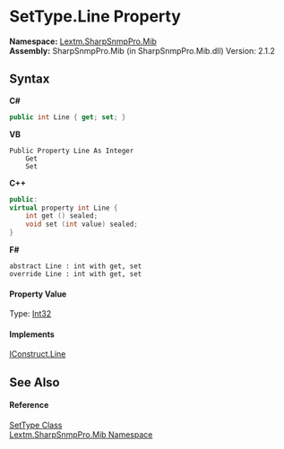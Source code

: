 # SetType.Line Property 
 

**Namespace:**&nbsp;<a href="N_Lextm_SharpSnmpPro_Mib">Lextm.SharpSnmpPro.Mib</a><br />**Assembly:**&nbsp;SharpSnmpPro.Mib (in SharpSnmpPro.Mib.dll) Version: 2.1.2

## Syntax

**C#**<br />
``` C#
public int Line { get; set; }
```

**VB**<br />
``` VB
Public Property Line As Integer
	Get
	Set
```

**C++**<br />
``` C++
public:
virtual property int Line {
	int get () sealed;
	void set (int value) sealed;
}
```

**F#**<br />
``` F#
abstract Line : int with get, set
override Line : int with get, set
```


#### Property Value
Type: <a href="https://docs.microsoft.com/dotnet/api/system.int32" target="_blank" rel="noopener noreferrer">Int32</a>

#### Implements
<a href="P_Lextm_SharpSnmpPro_Mib_IConstruct_Line">IConstruct.Line</a><br />

## See Also


#### Reference
<a href="T_Lextm_SharpSnmpPro_Mib_SetType">SetType Class</a><br /><a href="N_Lextm_SharpSnmpPro_Mib">Lextm.SharpSnmpPro.Mib Namespace</a><br />